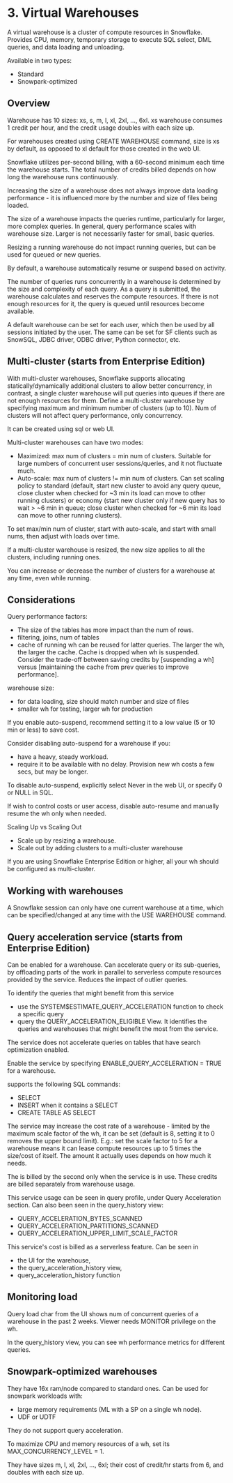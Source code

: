 # 3. Virtual Warehouses
A virtual warehouse is a cluster of compute resources in Snowflake. Provides CPU, memory, temporary storage to execute SQL select, DML queries, and data loading and unloading. 

Available in two types:
- Standard
- Snowpark-optimized

## Overview
Warehouse has 10 sizes: xs, s, m, l, xl, 2xl, ..., 6xl. xs warehouse consumes 1 credit per hour, and the credit usage doubles with each size up. 

For warehouses created using CREATE WAREHOUSE command, size is xs by default, as opposed to xl default for those created in the web UI. 

Snowflake utilizes per-second billing, with a 60-second minimum each time the warehouse starts. The total number of credits billed depends on how long the warehouse runs continuously.

Increasing the size of a warehouse does not always improve data loading performance - it is influenced more by the number and size of files being loaded.

The size of a warehouse impacts the queries runtime, particularly for larger, more complex queries. In general, query performance scales with warehouse size. Larger is not necessarily faster for small, basic queries.

Resizing a running warehouse do not impact running queries, but can be used for queued or new queries.

By default, a warehouse automatically resume or suspend based on activity. 

The number of queries runs concurrently in a warehouse is determined by the size and complexity of each query. As a query is submitted, the warehouse calculates and reserves the compute resources. If there is not enough resources for it, the query is queued until resources become available.

A default warehouse can be set for each user, which then be used by all sessions initiated by the user. The same can be set for SF clients such as SnowSQL, JDBC driver, ODBC driver, Python connector, etc. 

## Multi-cluster (starts from Enterprise Edition)
With multi-cluster warehouses, Snowflake supports allocating statically/dynamically additional clusters to allow better concurrency, in contrast, a single cluster warehouse will put queries into queues if there are not enough resources for them. Define a multi-cluster warehouse by specifying maximum and minimum number of clusters (up to 10). Num of clusters will not affect query performance, only concurrency. 

It can be created using sql or web UI. 

Multi-cluster warehouses can have two modes: 
- Maximized: max num of clusters = min num of clusters. Suitable for large numbers of concurrent user sessions/queries, and it not fluctuate much. 
- Auto-scale: max num of clusters != min num of clusters. Can set scaling policy to standard (default, start new cluster to avoid any query queue, close cluster when checked for ~3 min its load can move to other running clusters) or economy (start new cluster only if new query has to wait > ~6 min in queue; close cluster when checked for ~6 min its load can move to other running clusters). 

To set max/min num of cluster, start with auto-scale, and start with small nums, then adjust with loads over time.

If a multi-cluster warehouse is resized, the new size applies to all the clusters, including running ones. 

You can increase or decrease the number of clusters for a warehouse at any time, even while running. 

## Considerations
Query performance factors:
- The size of the tables has more impact than the num of rows.
- filtering, joins, num of tables
- cache of running wh can be reused for latter queries. The larger the wh, the larger the cache. Cache is dropped when wh is suspended. Consider the trade-off between saving credits by [suspending a wh] versus [maintaining the cache from prev queries to improve performance].

warehouse size:
- for data loading, size should match number and size of files
- smaller wh for testing, larger wh for production

If you enable auto-suspend, recommend setting it to a low value (5 or 10 min or less) to save cost.

Consider disabling auto-suspend for a warehouse if you:
- have a heavy, steady workload.
- require it to be available with no delay. Provision new wh costs a few secs, but may be longer.  
 
To disable auto-suspend, explicitly select Never in the web UI, or specify 0 or NULL in SQL.

If wish to control costs or user access, disable auto-resume and manually resume the wh only when needed. 

Scaling Up vs Scaling Out
- Scale up by resizing a warehouse.
- Scale out by adding clusters to a multi-cluster warehouse

If you are using Snowflake Enterprise Edition or higher, all your wh should be configured as multi-cluster.

## Working with warehouses
A Snowflake session can only have one current warehouse at a time, which can be specified/changed at any time with the USE WAREHOUSE command.

## Query acceleration service (starts from Enterprise Edition)
Can be enabled for a warehouse. Can accelerate query or its sub-queries, by offloading parts of the work in parallel to serverless compute resources provided by the service. Reduces the impact of outlier queries. 

To identify the queries that might benefit from this service
- use the SYSTEM$ESTIMATE_QUERY_ACCELERATION function to check a specific query
- query the QUERY_ACCELERATION_ELIGIBLE View. It identifies the queries and warehouses that might benefit the most from the service. 

The service does not accelerate queries on tables that have search optimization enabled.

Enable the service by specifying ENABLE_QUERY_ACCELERATION = TRUE for a warehouse. 

supports the following SQL commands:
- SELECT
- INSERT when it contains a SELECT
- CREATE TABLE AS SELECT

The service may increase the cost rate of a warehouse - limited by the maximum scale factor of the wh, it can be set (default is 8, setting it to 0 removes the upper bound limit). E.g.: set the scale factor to 5 for a  warehouse means it can lease compute resources up to 5 times the size/cost of itself. The amount it actually uses depends on how much it needs.  

The is billed by the second only when the service is in use. These credits are billed separately from warehouse usage.

This service usage can be seen in query profile, under Query Acceleration section. Can also been seen in the query_history view:
- QUERY_ACCELERATION_BYTES_SCANNED
- QUERY_ACCELERATION_PARTITIONS_SCANNED
- QUERY_ACCELERATION_UPPER_LIMIT_SCALE_FACTOR

This service's cost is billed as a serverless feature. Can be seen in 
- the UI for the warehouse, 
- the query_acceleration_history view, 
- query_acceleration_history function 

## Monitoring load
Query load char from the UI shows num of concurrent queries of a warehouse in the past 2 weeks. Viewer needs MONITOR privilege on the wh. 

In the query_history view, you can see wh performance metrics for different queries.

## Snowpark-optimized warehouses
They have 16x ram/node compared to standard ones. Can be used for snowpark workloads with:
- large memory requirements (ML with a SP on a single wh node). 
- UDF or UDTF

They do not support query acceleration.

To maximize CPU and memory resources of a wh, set its MAX_CONCURRENCY_LEVEL = 1. 

They have sizes m, l, xl, 2xl, ..., 6xl; their cost of credit/hr starts from 6, and doubles with each size up. 























